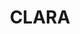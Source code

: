 ---
title: CLARA
order: 3
img: /assets/img/clara.JPG
publications:
  - date: 2014-05-01
    title: "Cognitive Learning Assisted Robotic Arm (CLARA)"
    authors: "Naveen N. Murthy, Nitin J. Sanket, Raghunandana R., Vyshak A. V., M. S. Srinivas"
    award: "Won second place in the south east asian IEEE R10 congress' Demo!T competition"
    links:
        preprint: /assets/docs/clara.pdf
        poster: /assets/docs/claraposter.pdf
        video: //youtube.com/watch?v=Skme0Y8C83k&t=23s
---